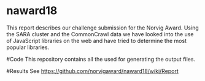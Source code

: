 naward18
========
This report describes our challenge submission for the Norvig Award. Using the SARA cluster and the CommonCrawl data we have looked into the use of JavaScript libraries on the web and have tried to determine the most popular libraries.


#Code
This repository contains all the used for generating the output files. 

#Results
See https://github.com/norvigaward/naward18/wiki/Report
